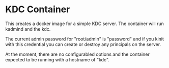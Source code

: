# KDC Container

This creates a docker image for a simple KDC server. The container will run kadmind and the kdc.

The current admin password for "root/admin" is "password" and if you kinit with this credential you can create or destroy any principals on the server.

At the moment, there are no configurabled options and the container expected to be running with a hostname of "kdc".
